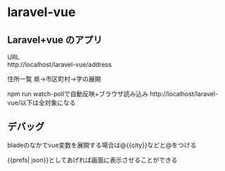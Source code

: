 # laravel-vue

## Laravel+vue のアプリ

URL <br>
http://localhost/laravel-vue/address

住所一覧
県→市区町村→字の展開

npm run watch-pollで自動反映+ブラウザ読み込み
http://localhost/laravel-vue/以下は全対象になる

## デバッグ
bladeのなかでvue変数を展開する場合は@{{city}}などと@をつける

{{prefs| json}}としてあげれば画面に表示させることができる
